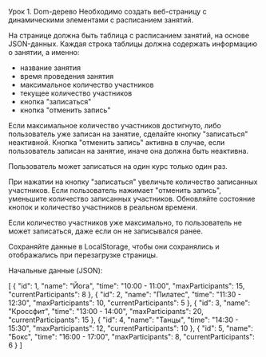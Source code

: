 Урок 1. Dom-дерево
Необходимо создать веб-страницу с динамическими элементами с расписанием занятий.

На странице должна быть таблица с расписанием занятий, на основе JSON-данных.
Каждая строка таблицы должна содержать информацию о занятии, а именно:
- название занятия
- время проведения занятия
- максимальное количество участников
- текущее количество участников
- кнопка "записаться"
- кнопка "отменить запись"

Если максимальное количество участников достигнуто, либо пользователь уже записан на занятие, сделайте кнопку "записаться" неактивной.
Кнопка "отменить запись" активна в случае, если пользователь записан на занятие, иначе она должна быть неактивна.

Пользователь может записаться на один курс только один раз.

При нажатии на кнопку "записаться" увеличьте количество записанных участников.
Если пользователь нажимает "отменить запись", уменьшите количество записанных участников.
Обновляйте состояние кнопок и количество участников в реальном времени.

Если количество участников уже максимально, то пользователь не может записаться, даже если он не записывался ранее.

Сохраняйте данные в LocalStorage, чтобы они сохранялись и отображались при перезагрузке страницы.

Начальные данные (JSON):

[
    {
        "id": 1,
        "name": "Йога",
        "time": "10:00 - 11:00",
        "maxParticipants": 15,
        "currentParticipants": 8
    },
    {
        "id": 2,
        "name": "Пилатес",
        "time": "11:30 - 12:30",
        "maxParticipants": 10,
        "currentParticipants": 5
    },
    {
        "id": 3,
        "name": "Кроссфит",
        "time": "13:00 - 14:00",
        "maxParticipants": 20,
        "currentParticipants": 15
    },
    {
        "id": 4,
        "name": "Танцы",
        "time": "14:30 - 15:30",
        "maxParticipants": 12,
        "currentParticipants": 10
    },
    {
        "id": 5,
        "name": "Бокс",
        "time": "16:00 - 17:00",
        "maxParticipants": 8,
        "currentParticipants": 6
    }
]
